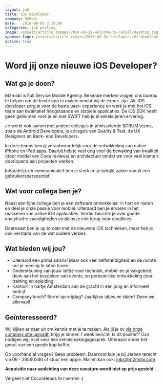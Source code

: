 ```yaml
---
layout: job
title: iOS Developer
company: M2Mobi
date:   2018-06-05 3:19:00
categories: job posting
image: /assets/article_images/2014-08-29-welcome-to-jekyll/desktop.jpg
sponsor-logo: /assets/article_images/2016-08-24-freelance-iOS-developer/m2mobi.jpg
active: true
---
```


# Word jij onze nieuwe iOS Developer?

## Wat ga je doen?

M2mobi is Full Service Mobile Agency. Bekende merken vragen ons bureau te helpen om de beste app te maken omdat wij de expert zijn. Als iOS developer zorg je voor de beste user- experience en werk je met het iOS team aan kwalitatief hoogstaande en stabiele applicaties. De iOS SDK heeft geen geheimen voor je en met SWIFT heb je al enkele jaren ervaring.

Je werkt ook samen met andere collega’s in afwisselende SCRUM teams, zoals de Android Developers, je collega’s van Quality & Test, de UX Designers en Back- end Developers.

In deze teams ben jij verantwoordelijk voor de ontwikkeling van native iPhone en iPad apps. Daarbij heb je veel oog voor de bewaking van kwaliteit (door middel van Code reviews) en architectuur omdat we voor veel klanten doorlopend aan projecten werken.

Inhoudelijk en communicatief ben je sterk en je bekijkt zaken vanuit een gebruikersperspectief.

## Wat voor collega ben je?

Naast een fijne collega ben je een software ontwikkelaar in hart en nieren en deel je onze passie voor mobiel. Uiteraard ben je ervaren in het realiseren van native iOS applicaties. Verder beschik je over goede analytische vaardigheden en deins je niet terug voor deadlines.

Daarnaast ben je up to date met de nieuwste iOS technieken, maar heb je ook verstand van de wat oudere versies.

## Wat bieden wij jou?

- Uiteraard een prima salaris! Maar ook veel zelfstandigheid en de ruimte om je mening te laten horen
- Ondersteuning van jouw liefde voor techniek, mobiel en je vakgebied, denk aan het bezoeken van events, en persoonlijke ontwikkeling door training en opleiding
- Kantoor in hartje Amsterdam aan de gracht in een jong en informeel bedrijf
- Company lunch? Borrel op vrijdag? Jaarlijkse uitjes en skiën? Doen we allemaal!

## Geïnteresseerd?
Wij kijken er naar uit om kennis met je te maken. Als jij je cv [via onze company site uploadt](https://www.m2mobi.com/vacatures/ios-developer), krijg je binnen 1 week bericht. Is dit positief? Dan nodigen wij je uit voor een kennismakingsgesprek. Uiteraard onder het genot van een goede kop koffie.

Op voorhand al vragen? Geen probleem. Daarvoor kun je bij Jeroen terecht via 06 - 28560246 of stuur een appje. Mailen kan ook: [jobs@m2mobi.com](mailto:jobs@m2mobi.com)

**Acquisitie naar aanleiding van deze vacature wordt niet op prijs gesteld**

Vergeet niet CocoaHeads te noemen :)
